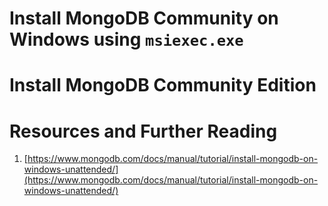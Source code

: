 # Install MongoDB Community on Windows using `msiexec.exe`

# Install MongoDB Community Edition

# Resources and Further Reading
1. [https://www.mongodb.com/docs/manual/tutorial/install-mongodb-on-windows-unattended/](https://www.mongodb.com/docs/manual/tutorial/install-mongodb-on-windows-unattended/)